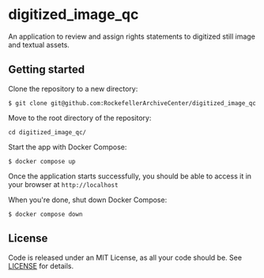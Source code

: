 # digitized_image_qc
An application to review and assign rights statements to digitized still image and textual assets.

## Getting started

Clone the repository to a new directory:

    $ git clone git@github.com:RockefellerArchiveCenter/digitized_image_qc

Move to the root directory of the repository:

    cd digitized_image_qc/

Start the app with Docker Compose:

    $ docker compose up

Once the application starts successfully, you should be able to access it in your browser at `http://localhost`

When you're done, shut down Docker Compose:

    $ docker compose down


## License

Code is released under an MIT License, as all your code should be. See [LICENSE](LICENSE) for details.

